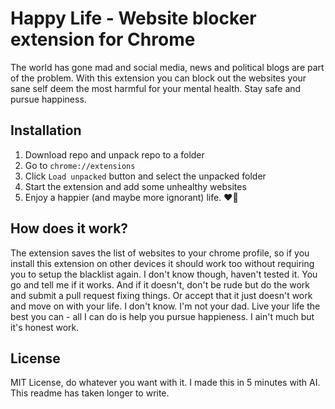 # Happy Life - Website blocker extension for Chrome
The world has gone mad and social media, news and political blogs are part of the problem. With this extension you can block out the websites your sane self deem the most harmful for your mental health. Stay safe and pursue happiness. 

## Installation

1. Download repo and unpack repo to a folder
2. Go to `chrome://extensions`
3. Click `Load unpacked` button and select the unpacked folder
4. Start the extension and add some unhealthy websites
5. Enjoy a happier (and maybe more ignorant) life. ❤️‍🔥

## How does it work?
The extension saves the list of websites to your chrome profile, so if you install this extension on other devices it should work too without requiring you to setup the blacklist again. I don't know though, haven't tested it. You go and tell me if it works. And if it doesn't, don't be rude but do the work and submit a pull request fixing things. Or accept that it just doesn't work and move on with your life. I don't know. I'm not your dad. Live your life the best you can - all I can do is help you pursue happieness. I ain't much but it's honest work.

## License
MIT License, do whatever you want with it. I made this in 5 minutes with AI. This readme has taken longer to write.
